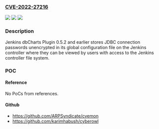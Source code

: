 ### [CVE-2022-27216](https://cve.mitre.org/cgi-bin/cvename.cgi?name=CVE-2022-27216)
![](https://img.shields.io/static/v1?label=Product&message=Jenkins%20dbCharts%20Plugin&color=blue)
![](https://img.shields.io/static/v1?label=Version&message=%3C%3D%200.5.2%20&color=brighgreen)
![](https://img.shields.io/static/v1?label=Vulnerability&message=CWE-256%3A%20Plaintext%20Storage%20of%20a%20Password&color=brighgreen)

### Description

Jenkins dbCharts Plugin 0.5.2 and earlier stores JDBC connection passwords unencrypted in its global configuration file on the Jenkins controller where they can be viewed by users with access to the Jenkins controller file system.

### POC

#### Reference
No PoCs from references.

#### Github
- https://github.com/ARPSyndicate/cvemon
- https://github.com/karimhabush/cyberowl

